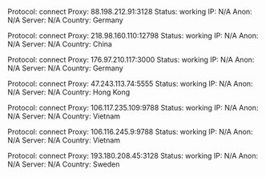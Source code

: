 Protocol: connect
Proxy: 88.198.212.91:3128
Status: working
IP: N/A
Anon: N/A
Server: N/A
Country: Germany

Protocol: connect
Proxy: 218.98.160.110:12798
Status: working
IP: N/A
Anon: N/A
Server: N/A
Country: China

Protocol: connect
Proxy: 176.97.210.117:3000
Status: working
IP: N/A
Anon: N/A
Server: N/A
Country: Germany

Protocol: connect
Proxy: 47.243.113.74:5555
Status: working
IP: N/A
Anon: N/A
Server: N/A
Country: Hong Kong

Protocol: connect
Proxy: 106.117.235.109:9788
Status: working
IP: N/A
Anon: N/A
Server: N/A
Country: Vietnam

Protocol: connect
Proxy: 106.116.245.9:9788
Status: working
IP: N/A
Anon: N/A
Server: N/A
Country: Vietnam

Protocol: connect
Proxy: 193.180.208.45:3128
Status: working
IP: N/A
Anon: N/A
Server: N/A
Country: Sweden


